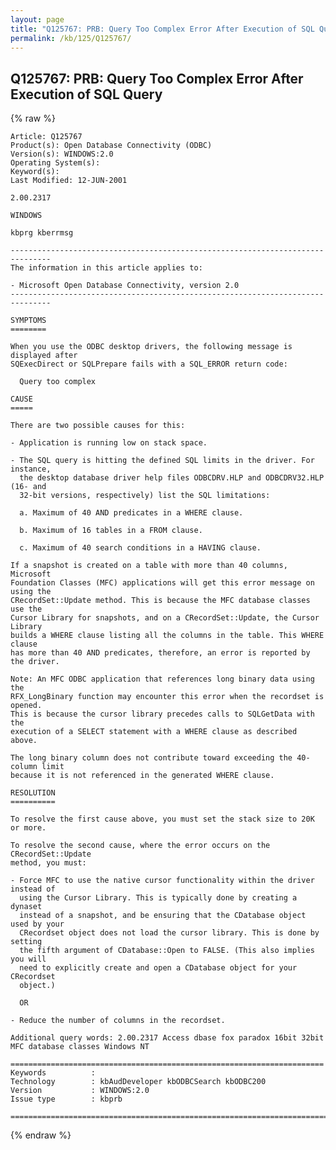 ```yaml
---
layout: page
title: "Q125767: PRB: Query Too Complex Error After Execution of SQL Query"
permalink: /kb/125/Q125767/
---
```


## Q125767: PRB: Query Too Complex Error After Execution of SQL Query

{% raw %}

	Article: Q125767
	Product(s): Open Database Connectivity (ODBC)
	Version(s): WINDOWS:2.0
	Operating System(s): 
	Keyword(s): 
	Last Modified: 12-JUN-2001
	
	2.00.2317
	
	WINDOWS
	
	kbprg kberrmsg
	
	-------------------------------------------------------------------------------
	The information in this article applies to:
	
	- Microsoft Open Database Connectivity, version 2.0 
	-------------------------------------------------------------------------------
	
	SYMPTOMS
	========
	
	When you use the ODBC desktop drivers, the following message is displayed after
	SQExecDirect or SQLPrepare fails with a SQL_ERROR return code:
	
	  Query too complex
	
	CAUSE
	=====
	
	There are two possible causes for this:
	
	- Application is running low on stack space.
	
	- The SQL query is hitting the defined SQL limits in the driver. For instance,
	  the desktop database driver help files ODBCDRV.HLP and ODBCDRV32.HLP (16- and
	  32-bit versions, respectively) list the SQL limitations:
	
	  a. Maximum of 40 AND predicates in a WHERE clause.
	
	  b. Maximum of 16 tables in a FROM clause.
	
	  c. Maximum of 40 search conditions in a HAVING clause.
	
	If a snapshot is created on a table with more than 40 columns, Microsoft
	Foundation Classes (MFC) applications will get this error message on using the
	CRecordSet::Update method. This is because the MFC database classes use the
	Cursor Library for snapshots, and on a CRecordSet::Update, the Cursor Library
	builds a WHERE clause listing all the columns in the table. This WHERE clause
	has more than 40 AND predicates, therefore, an error is reported by the driver.
	
	Note: An MFC ODBC application that references long binary data using the
	RFX_LongBinary function may encounter this error when the recordset is opened.
	This is because the cursor library precedes calls to SQLGetData with the
	execution of a SELECT statement with a WHERE clause as described above.
	
	The long binary column does not contribute toward exceeding the 40-column limit
	because it is not referenced in the generated WHERE clause.
	
	RESOLUTION
	==========
	
	To resolve the first cause above, you must set the stack size to 20K or more.
	
	To resolve the second cause, where the error occurs on the CRecordSet::Update
	method, you must:
	
	- Force MFC to use the native cursor functionality within the driver instead of
	  using the Cursor Library. This is typically done by creating a dynaset
	  instead of a snapshot, and be ensuring that the CDatabase object used by your
	  CRecordset object does not load the cursor library. This is done by setting
	  the fifth argument of CDatabase::Open to FALSE. (This also implies you will
	  need to explicitly create and open a CDatabase object for your CRecordset
	  object.)
	
	  OR
	
	- Reduce the number of columns in the recordset.
	
	Additional query words: 2.00.2317 Access dbase fox paradox 16bit 32bit MFC database classes Windows NT
	
	======================================================================
	Keywords          :  
	Technology        : kbAudDeveloper kbODBCSearch kbODBC200
	Version           : WINDOWS:2.0
	Issue type        : kbprb
	
	=============================================================================
	

{% endraw %}
